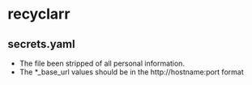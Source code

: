 # recyclarr
## secrets.yaml
* The file been stripped of all personal information.
* The *_base_url values should be in the http://hostname:port format
